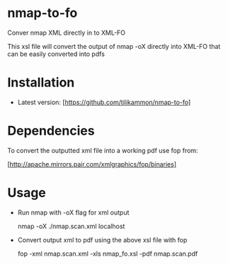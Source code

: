 nmap-to-fo
===============

Conver nmap XML directly in to XML-FO

This xsl file will convert the output of nmap -oX directly into XML-FO that can be easily converted into pdfs

Installation
===============

* Latest version: [https://github.com/tilikammon/nmap-to-fo]

Dependencies
===============

To convert the outputted xml file into a working pdf use fop from:

[http://apache.mirrors.pair.com/xmlgraphics/fop/binaries]

Usage
==============

* Run nmap with -oX flag for xml output
	
	nmap -oX ./nmap.scan.xml localhost

* Convert output xml to pdf using the above xsl file with fop
	
	fop -xml nmap.scan.xml -xls nmap_fo.xsl -pdf nmap.scan.pdf

